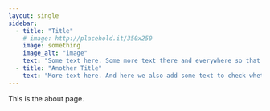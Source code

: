 ```yaml
---
layout: single
sidebar:
  - title: "Title"
    # image: http://placehold.it/350x250
    image: something
    image_alt: "image"
    text: "Some text here. Some more text there and everywhere so that we can see the edges of this sidebar"
  - title: "Another Title"
    text: "More text here. And here we also add some text to check whether the thing gets pushed till the main part of the page"
---
```

This is the about page.